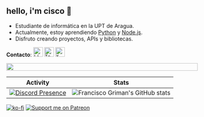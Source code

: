 ## hello, i'm cisco 👋

- Estudiante de informática en la UPT de Aragua.
- Actualmente, estoy aprendiendo [Python](https://en.wikipedia.org/wiki/Python_(programming_language))
 y [Node.js](https://es.wikipedia.org/wiki/Node.js).
- Disfruto creando proyectos, APIs y bibliotecas.

**Contacto**:
[<code><img height="25" alt="Linkedin" src="https://upload.wikimedia.org/wikipedia/commons/thumb/8/81/LinkedIn_icon.svg/2048px-LinkedIn_icon.svg.png"></code>](https://www.linkedin.com/in/francisco-griman)
[<code><img height="25" alt="Telegram" src="https://seeklogo.com/images/T/telegram-new-2019-simple-logo-FAD5A4800F-seeklogo.com.png"></code>](https://t.me/fcoagz)
[<code><img height="25" alt="X (Twitter)" src="https://img.freepik.com/vector-gratis/nuevo-diseno-icono-x-logotipo-twitter-2023_1017-45418.jpg"></code>](https://x.com/fcoagz)


<img src="https://i.imgur.com/dBaSKWF.gif" height="20" width="100%">

| Activity | Stats |
|----------|-------|
|[![Discord Presence](https://lanyard.cnrad.dev/api/794070159018819584)](https://discord.com/users/794070159018819584)| ![Francisco Griman's GitHub stats](https://github-readme-stats.vercel.app/api?username=fcoagz&show_icons=true&theme=transparent) |

[![ko-fi](https://shields.io/badge/kofi-Buy_a_coffee-ff5f5f?logo=ko-fi&style=for-the-badgeKofi)](https://ko-fi.com/fcoagz)
[![Support me on Patreon](https://img.shields.io/endpoint.svg?url=https%3A%2F%2Fshieldsio-patreon.vercel.app%2Fapi%3Fusername%3Dfcoagz%26type%3Dpatrons&style=flat)](https://patreon.com/fcoagz)
